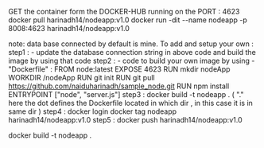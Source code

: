 GET the container form the DOCKER-HUB running on the PORT : 4623 
docker pull harinadh14/nodeapp:v1.0
docker run -dit  --name nodeapp -p 8008:4623 harinadh14/nodeapp:v1.0

note:
  data base connected by default is mine. 
  To add and setup your own :
    step1 :
        - update the database connection string in above code and build the image by using that code 
    step2 :
        -  code to build your own image by using -  "Dockerfile" :
              FROM node:latest
              EXPOSE 4623
              RUN mkdir nodeApp
              WORKDIR /nodeApp
              RUN git init
              RUN git pull https://github.com/naiduharinadh/sample_node.git
              RUN npm install
              ENTRYPOINT ["node", "server.js"]
    step3 :
            docker build -t nodeapp .  ( "."  here the dot defines the Dockerfile located in which dir , in this case it is in same dir )
    step4 :
            docker login 
            docker tag nodeapp  harinadh14/nodeapp:v1.0
    step5 :
            docker push harinadh14/nodeapp:v1.0
    


docker build -t nodeapp .

